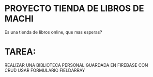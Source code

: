 # PROYECTO TIENDA DE LIBROS DE MACHI
Es una tienda de libros online, que mas esperas?

# TAREA:
REALIZAR UNA BIBLIOTECA PERSONAL GUARDADA EN FIREBASE CON CRUD
USAR FORMULARIO FIELDARRAY
